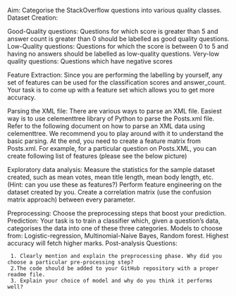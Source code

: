 Aim: Categorise the StackOverflow questions into various quality classes.
Dataset Creation:

 Good-Quality questions: 
    Questions for which score is greater than 5 and answer count is greater than 0 should be labelled as good quality questions.
    Low-Quality questions: Questions for which the score is between 0 to 5 and having no answers should be labelled as low-quality questions.
    Very-low quality questions: Questions which have negative scores

Feature Extraction:
    Since you are performing the labelling by yourself, any set of features can be used for the classification scores and answer_count. Your task is to come up with a feature set which allows you to get more accuracy.

Parsing the XML file: 
    There are various ways to parse an XML file. Easiest way is to use celementtree library of Python to parse the Posts.xml file. Refer to the following document on how to parse an XML data using celementtree. We recommend you to play around with it to understand the basic parsing. At the end, you need to create a feature matrix from Posts.xml. For example, for a particular question on Posts.XML, you can create following list of features (please see the below picture)

Exploratory data analysis:
    Measure the statistics for the sample dataset created, such as mean votes, mean title length, mean body length, etc. (Hint: can you use these as features?) Perform feature engineering on the dataset created by you. Create a correlation matrix (use the confusion matrix approach) between every parameter.

Preprocessing:
    Choose the preprocessing steps that boost your prediction. Prediction: Your task is to train a classifier which, given a question’s data, categorises the data into one of these three categories. Models to choose from: Logistic-regression, Multinomial-Naive Bayes, Random forest. Highest accuracy will fetch higher marks. Post-analysis Questions:

     1. Clearly mention and explain the preprocessing phase. Why did you choose a particular pre-processing step?
     2.The code should be added to your GitHub repository with a proper readme file.
     3. Explain your choice of model and why do you think it performs well?
